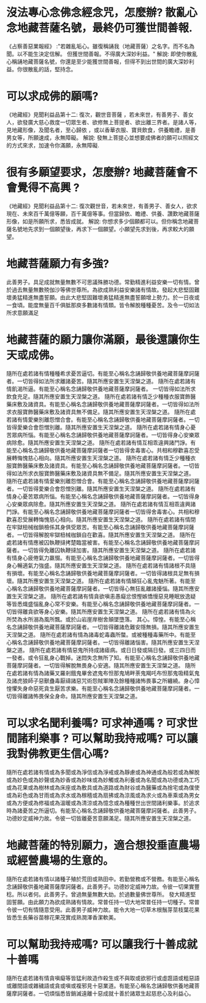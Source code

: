 
<h1> 沒法專心念佛念經念咒，怎麼辦? 散亂心念地藏菩薩名號，最終仍可獲世間善報. </h1>

《占察善惡業報經》 :"若雜亂垢心。雖復稱誦我（地藏菩薩）之名字。而不名為聞。以不能生決定信解。 但獲世間善報。不得廣大深妙利益。"
解說: 即使你散亂心稱誦地藏菩薩名號，你還是至少能獲世間善報，但得不到出世間的廣大深妙利益。你很散亂的話，堅持念。

<h1> 可以求成佛的願嗎? </h2>

《地藏經》見聞利益品第十二: 復次，觀世音菩薩 ，若未來世，有善男子、善女人，欲發廣大慈心救度一切眾生者、欲修無上菩提者、欲出離三界者。是諸人等，見地藏形像，及聞名者，至心歸依 ，或以香華衣服、寶貝飲食，供養瞻禮，是善男女等，所願速成，永無障礙。
解說: 發無上菩提心並想要成佛者的願可以照經文的方式來求，加速令你滿願，永無障礙.


<h1> 很有多願望要求，怎麼辦? 地藏菩薩會不會覺得不高興 ? </h1>
《地藏經》見聞利益品第十二: 復次觀世音，若未來世，有善男子、善女人，欲求現在、未來百千萬億等願，百千萬億等事。但當歸依、瞻禮、供養、讚歎地藏菩薩形像，如是所願所求，悉皆成就。
解說: 你想求多少個願都可以。但你稱念地藏菩薩名號地先求到一個願望後，再求下一個願望。小願望先求到後，再求較大的願望。

<h1> 地藏菩薩願力有多強? </h1>
此善男子。具足成就無量無數不可思議殊勝功德。常勤精進利益安樂一切有情。曾於過去無量無數殑伽沙等佛世尊所。為欲成熟利益安樂諸有情故。發起大悲堅固難壞勇猛精進無盡誓願。由此大悲堅固難壞勇猛精進無盡誓願增上勢力。於一日夜或一食頃。能度無量百千俱胝那庾多數諸有情類。皆令解脫種種憂苦。及令一切如法所求意願滿足

<h1> 地藏菩薩的願力讓你滿願，最後還讓你生天或成佛。 </h1>
    隨所在處若諸有情種種希求憂苦逼切。有能至心稱名念誦歸敬供養地藏菩薩摩訶薩者。一切皆得如法所求離諸憂苦。隨其所應安置生天涅槃之道。
    隨所在處若諸有情飢渴所逼。有能至心稱名念誦歸敬供養地藏菩薩摩訶薩者。 一切皆得如法所求飲食充足。隨其所應安置生天涅槃之道。
    隨所在處若諸有情乏少種種衣服寶飾醫藥床敷及諸資具。有能至心稱名念誦歸敬供養地藏菩薩摩訶薩者。一切皆得如法所求衣服寶飾醫藥床敷及諸資具無不備足。隨其所應安置生天涅槃之道。
    隨所在處若諸有情愛樂別離怨憎合會。有能至心稱名念誦歸敬供養地藏菩薩摩訶薩者。一切皆得愛樂合會怨憎別離。隨其所應安置生天涅槃之道。
    隨所在處若諸有情身心憂苦眾病所惱。有能至心稱名念誦歸敬供養地藏菩薩摩訶薩者。一切皆得身心安樂眾病除愈。隨其所應安置生天涅槃之道。
    隨所在處若諸有情互相乖違興諸鬥諍。有能至心稱名念誦歸敬供養地藏菩薩摩訶薩者一切皆得舍毒害心。共相和穆歡喜忍受展轉悔愧慈心相向。隨其所應安置生天涅槃之道。
    隨所在處若諸有情乏少種種衣服寶飾醫藥床敷及諸資具。有能至心稱名念誦歸敬供養地藏菩薩摩訶薩者。一切皆得如法所求衣服寶飾醫藥床敷及諸資具無不備足。隨其所應安置生天涅槃之道。
    隨所在處若諸有情愛樂別離怨憎合會。有能至心稱名念誦歸敬供養地藏菩薩摩訶薩者。一切皆得愛樂合會怨憎別離。隨其所應安置生天涅槃之道。
    隨所在處若諸有情身心憂苦眾病所惱。有能至心稱名念誦歸敬供養地藏菩薩摩訶薩者。一切皆得身心安樂眾病除愈。隨其所應安置生天涅槃之道。
    隨所在處若諸有情互相乖違興諸鬥諍。有能至心稱名念誦歸敬供養地藏菩薩摩訶薩者一切皆得舍毒害心。共相和穆歡喜忍受展轉悔愧慈心相向。隨其所應安置生天涅槃之道。
    隨所在處若諸有情閉在牢獄杻械枷鎖檢係其身俱受眾苦。有能至心稱名念誦歸敬供養地藏菩薩摩訶薩者。一切皆得解脫牢獄杻械枷鎖自在歡喜。隨其所應安置生天涅槃之道。
    隨所在處若諸有情應被囚執鞭撻拷楚臨當被害。有能至心稱名念誦歸敬供養地藏菩薩摩訶薩者。一切皆得免離囚執鞭撻加害。隨其所應安置生天涅槃之道。
    隨所在處若諸有情身心疲倦氣力羸惙。有能至心稱名念誦歸敬供養地藏菩薩摩訶薩者。一切皆得身心暢適氣力強盛。隨其所應安置生天涅槃之道。
    隨所在處若諸有情諸根不具隨有損壞。有能至心稱名念誦歸敬供養地藏菩薩摩訶薩者。一切皆得諸根具足無有損壞。隨其所應安置生天涅槃之道。
    隨所在處若諸有情顛狂心亂鬼魅所著。有能至心稱名念誦歸敬供養地藏菩薩摩訶薩者。一切皆得心無狂亂離諸擾惱。隨其所應安置生天涅槃之道。
    隨所在處若諸有情貪欲嗔恚愚癡忿恨慳嫉憍慢惡見睡眠放逸疑等皆悉熾盛惱亂身心常不安樂。有能至心稱名念誦歸敬供養地藏菩薩摩訶薩者。一切皆得離貪欲等身心安樂。隨其所應安置生天涅槃之道。
    隨所在處若諸有情為火所焚為水所溺為風所飄。或於山岩崖岸樹舍顛墜墮落。 其心。慞惶。有能至心稱名念誦歸敬供養地藏菩薩摩訶薩者。一切皆得離諸危難安隱無損。隨其所應安置生天涅槃之道。
    隨所在處若諸有情為諸毒蛇毒蟲所螫。或被種種毒藥所中。有能至心稱名念誦歸敬供養地藏菩薩摩訶薩者。一切皆得離諸惱害。隨其所應安置生天涅槃之道。
    隨所在處若諸有情惡鬼所持成諸瘧病。或日日發或隔日發。或三四日而一發者。或令狂亂身心戰掉。迷悶失念無所了知。有能至心稱名念誦歸敬供養地藏菩薩摩訶薩者。一切皆得解脫無畏身心安適。隨其所應安置生天涅槃之道。
    隨所在處若諸有情為諸藥叉羅剎餓鬼畢舍遮鬼布怛那鬼鳩畔荼鬼羯吒布怛那鬼吸精氣鬼及諸虎狼師子惡獸蠱毒厭禱諸惡咒術怨賊軍陣及餘種種諸怖畏事之所纏繞。身心慞惶懼失身命惡死貪生厭苦求樂。有能至心稱名念誦歸敬供養地藏菩薩摩訶薩者。一切皆得離諸怖畏保全身命。隨其所應安置生天涅槃之道。
<h1> 可以求名聞利養嗎? 可求神通嗎 ? 可求世間諸利樂事 ? 可以幫助我持戒嗎? 可以讓我對佛教更生信心嗎? </h1>
    隨所在處若諸有情或為多聞或為淨信或為淨戒或為靜慮或為神通或為般若或為解脫或為妙色或為妙聲或為妙香或為妙味或為妙觸或為利養或為名聞或為功德或為工巧 或為花果或為樹林或為床座或為敷具或為道路或為財谷或為醫藥或為捨宅或為僕使或為彩色或為甘雨或為求水或為稼穡或為扇拂或為涼風或為求火或為車乘或為男女或為方便或為修福或為溫暖或為清涼或為憶念或為種種世出世間諸利樂事。於追求時為諸憂苦之所逼切。有能至心稱名念誦歸敬供養地藏菩薩摩訶薩者。此善男子。功德妙定威神力故。令彼一切皆離憂苦意願滿足。隨其所應安置生天涅槃之道。
<h1> 地藏菩薩的特別願力，適合想投垂直農場或經營農場的生意的。 </h1>    
    隨所在處若諸有情以諸種子殖於荒田或熟田中。若勤營務或不營務。有能至心稱名念誦歸敬供養地藏菩薩摩訶薩者。此善男子。功德妙定威神力故。令彼一切果實豐稔。所以者何。此善男子。曾過無量無數大劫。於過數量佛世尊所。 發大精進堅固誓願。由此願力為欲成熟諸有情故。常普任持一切大地常普任持一切種子。常普令彼一切有情隨意受用。此善男子威神力故。能令大地一切草木根鬚芽莖枝葉花果皆悉生長藥谷苗稼花果茂實成熟潤澤香潔軟美。
<h1>可以幫助我持戒嗎? 可以讓我行十善成就十善嗎 </h1>
    隨所在處若諸有情貪嗔癡等皆猛利故造作殺生或不與取或欲邪行或虛誑語或粗惡語或離間語或雜穢語或貪或嗔或複邪見十惡業道。有能至心稱名念誦歸敬供養地藏菩薩摩訶薩者。一切煩惱悉皆銷滅遠離十惡成就十善於諸眾生起慈悲心及利益心。
